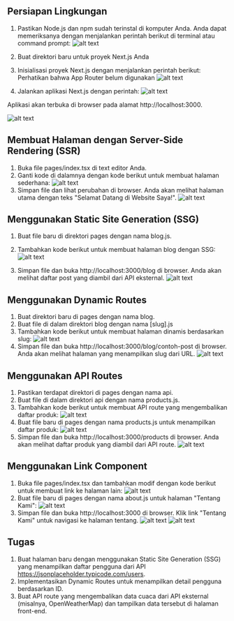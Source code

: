 ## Persiapan Lingkungan 
1.	Pastikan Node.js dan npm sudah terinstal di komputer Anda. Anda dapat memeriksanya dengan menjalankan perintah berikut di terminal atau command prompt: 
    ![alt text](image-4.png)
2.	Buat direktori baru untuk proyek Next.js Anda 
3.	Inisialisasi proyek Next.js dengan menjalankan perintah berikut: Perhatikan bahwa App Router belum digunakan 
    ![alt text](image-3.png)
  
4.	Jalankan aplikasi Next.js dengan perintah: 
    ![alt text](image-2.png)
  
Aplikasi akan terbuka di browser pada alamat http://localhost:3000. 

![alt text](image.png)

## Membuat Halaman dengan Server-Side Rendering (SSR) 
1.	Buka file pages/index.tsx di text editor Anda. 
2.	Ganti kode di dalamnya dengan kode berikut untuk membuat halaman sederhana: 
    ![alt text](image-6.png)
3.	Simpan file dan lihat perubahan di browser. Anda akan melihat halaman utama dengan teks "Selamat Datang di Website Saya!". 
    ![alt text](image-5.png)

## Menggunakan Static Site Generation (SSG) 
1.	Buat file baru di direktori pages dengan nama blog.js. 

2.	Tambahkan kode berikut untuk membuat halaman blog dengan SSG: 
    ![alt text](image-7.png)
3.	Simpan file dan buka http://localhost:3000/blog di browser. Anda akan melihat daftar post yang diambil dari API eksternal. 
    ![alt text](image-8.png)

## Menggunakan Dynamic Routes 
1.	Buat direktori baru di pages dengan nama blog. 
2.	Buat file di dalam direktori blog dengan nama [slug].js 
3.	Tambahkan kode berikut untuk membuat halaman dinamis berdasarkan slug: 
    ![alt text](image-9.png)
4.	Simpan file dan buka http://localhost:3000/blog/contoh-post di browser. Anda akan melihat halaman yang menampilkan slug dari URL. 
    ![alt text](image-10.png)

## Menggunakan API Routes 
1.	Pastikan terdapat direktori di pages dengan nama api. 
2.	Buat file di dalam direktori api dengan nama products.js. 
3.	Tambahkan kode berikut untuk membuat API route yang mengembalikan daftar produk: 
    ![alt text](image-12.png)
4.	Buat file baru di pages dengan nama products.js untuk menampilkan daftar produk: 
    ![alt text](image-11.png)
5.	Simpan file dan buka http://localhost:3000/products di browser. Anda akan melihat daftar produk yang diambil dari API route. 
    ![alt text](image-13.png)

## Menggunakan Link Component 
1.	Buka file pages/index.tsx dan tambahkan modif dengan kode berikut untuk membuat link ke halaman lain: 
    ![alt text](image-15.png)
2.	Buat file baru di pages dengan nama about.js untuk halaman "Tentang Kami": 
    ![alt text](image-14.png)
3.	Simpan file dan buka http://localhost:3000 di browser. Klik link "Tentang Kami" untuk navigasi ke halaman tentang. 
    ![alt text](image-16.png)
    ![alt text](image-17.png)


## Tugas 
1.	Buat halaman baru dengan menggunakan Static Site Generation (SSG) yang menampilkan daftar pengguna dari API https://jsonplaceholder.typicode.com/users. 
2.	Implementasikan Dynamic Routes untuk menampilkan detail pengguna berdasarkan ID. 
3.	Buat API route yang mengembalikan data cuaca dari API eksternal (misalnya, OpenWeatherMap) dan tampilkan data tersebut di halaman front-end. 